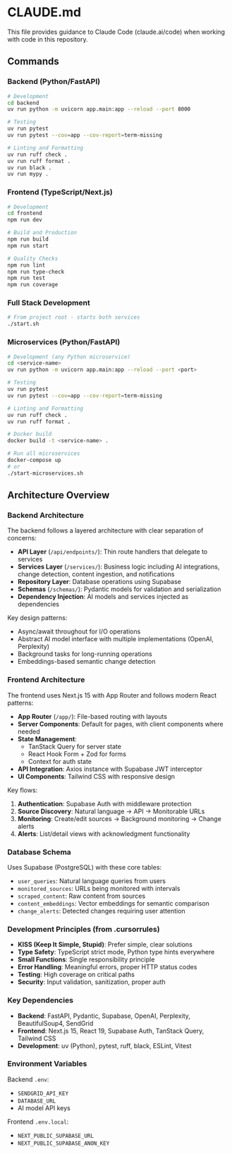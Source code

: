 # CLAUDE.md

This file provides guidance to Claude Code (claude.ai/code) when working with code in this repository.

## Commands

### Backend (Python/FastAPI)
```bash
# Development
cd backend
uv run python -m uvicorn app.main:app --reload --port 8000

# Testing
uv run pytest
uv run pytest --cov=app --cov-report=term-missing

# Linting and Formatting
uv run ruff check .
uv run ruff format .
uv run black .
uv run mypy .
```

### Frontend (TypeScript/Next.js)
```bash
# Development
cd frontend
npm run dev

# Build and Production
npm run build
npm run start

# Quality Checks
npm run lint
npm run type-check
npm run test
npm run coverage
```

### Full Stack Development
```bash
# From project root - starts both services
./start.sh
```

### Microservices (Python/FastAPI)
```bash
# Development (any Python microservice)
cd <service-name>
uv run python -m uvicorn app.main:app --reload --port <port>

# Testing
uv run pytest
uv run pytest --cov=app --cov-report=term-missing

# Linting and Formatting
uv run ruff check .
uv run ruff format .

# Docker build
docker build -t <service-name> .

# Run all microservices
docker-compose up
# or
./start-microservices.sh
```

## Architecture Overview

### Backend Architecture
The backend follows a layered architecture with clear separation of concerns:

- **API Layer** (`/api/endpoints/`): Thin route handlers that delegate to services
- **Services Layer** (`/services/`): Business logic including AI integrations, change detection, content ingestion, and notifications
- **Repository Layer**: Database operations using Supabase
- **Schemas** (`/schemas/`): Pydantic models for validation and serialization
- **Dependency Injection**: AI models and services injected as dependencies

Key design patterns:
- Async/await throughout for I/O operations
- Abstract AI model interface with multiple implementations (OpenAI, Perplexity)
- Background tasks for long-running operations
- Embeddings-based semantic change detection

### Frontend Architecture
The frontend uses Next.js 15 with App Router and follows modern React patterns:

- **App Router** (`/app/`): File-based routing with layouts
- **Server Components**: Default for pages, with client components where needed
- **State Management**: 
  - TanStack Query for server state
  - React Hook Form + Zod for forms
  - Context for auth state
- **API Integration**: Axios instance with Supabase JWT interceptor
- **UI Components**: Tailwind CSS with responsive design

Key flows:
1. **Authentication**: Supabase Auth with middleware protection
2. **Source Discovery**: Natural language → API → Monitorable URLs
3. **Monitoring**: Create/edit sources → Background monitoring → Change alerts
4. **Alerts**: List/detail views with acknowledgment functionality

### Database Schema
Uses Supabase (PostgreSQL) with these core tables:
- `user_queries`: Natural language queries from users
- `monitored_sources`: URLs being monitored with intervals
- `scraped_content`: Raw content from sources
- `content_embeddings`: Vector embeddings for semantic comparison
- `change_alerts`: Detected changes requiring user attention

### Development Principles (from .cursorrules)
- **KISS (Keep It Simple, Stupid)**: Prefer simple, clear solutions
- **Type Safety**: TypeScript strict mode, Python type hints everywhere
- **Small Functions**: Single responsibility principle
- **Error Handling**: Meaningful errors, proper HTTP status codes
- **Testing**: High coverage on critical paths
- **Security**: Input validation, sanitization, proper auth

### Key Dependencies
- **Backend**: FastAPI, Pydantic, Supabase, OpenAI, Perplexity, BeautifulSoup4, SendGrid
- **Frontend**: Next.js 15, React 19, Supabase Auth, TanStack Query, Tailwind CSS
- **Development**: uv (Python), pytest, ruff, black, ESLint, Vitest

### Environment Variables
Backend `.env`:
- `SENDGRID_API_KEY`
- `DATABASE_URL`
- AI model API keys

Frontend `.env.local`:
- `NEXT_PUBLIC_SUPABASE_URL`
- `NEXT_PUBLIC_SUPABASE_ANON_KEY`